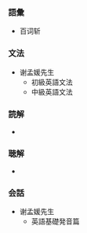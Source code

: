 ### 語彙
- 百词斩

### 文法
- 谢孟媛先生
  - 初級英語文法
  - 中級英語文法
  
### 読解
- 

### 聴解
- 

### 会話
- 谢孟媛先生
  - 英語基礎発音篇
